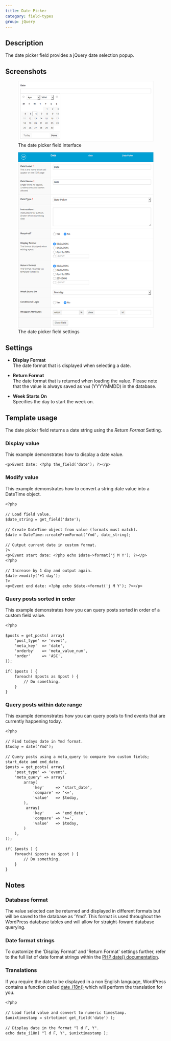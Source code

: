 ```yaml
---
title: Date Picker
category: field-types
group: jQuery
---
```


## Description
The date picker field provides a jQuery date selection popup.

## Screenshots
<div class="gallery">
	<figure>
		<a href="https://raw.githubusercontent.com/AdvancedCustomFields/docs/master/assets/acf-date-picker-field-interface.png">
			<img src="https://raw.githubusercontent.com/AdvancedCustomFields/docs/master/assets/acf-date-picker-field-interface.png" alt="A date picker field that allows you to choose a specific date" />
		</a>
		<figcaption>The date picker field interface</figcaption>
	</figure>
	<figure>
		<a href="https://raw.githubusercontent.com/AdvancedCustomFields/docs/master/assets/acf-date-picker-field-settings.png">
			<img src="https://raw.githubusercontent.com/AdvancedCustomFields/docs/master/assets/acf-date-picker-field-settings.png" alt="List of field settings shown when setting up a date picker field" />
		</a>
		<figcaption>The date picker field settings</figcaption>
	</figure>
</div>

## Settings
- **Display Format**  
  The date format that is displayed when selecting a date.

- **Return Format**  
  The date format that is returned when loading the value. Please note that the value is always saved as `Ymd` (YYYYMMDD) in the database.

- **Week Starts On**  
  Specifies the day to start the week on.

## Template usage
The date picker field returns a date string using the *Return Format* Setting.

### Display value
This example demonstrates how to display a date value.
```
<p>Event Date: <?php the_field('date'); ?></p>
```

### Modify value
This example demonstrates how to convert a string date value into a DateTime object.
```
<?php 

// Load field value.
$date_string = get_field('date');

// Create DateTime object from value (formats must match).
$date = DateTime::createFromFormat('Ymd', date_string);

// Output current date in custom format.
?>
<p>Event start date: <?php echo $date->format('j M Y'); ?></p>
<?php 

// Increase by 1 day and output again.
$date->modify('+1 day');	
?>
<p>Event end date: <?php echo $date->format('j M Y'); ?></p>
```

### Query posts sorted in order
This example demonstrates how you can query posts sorted in order of a custom field value.
```
<?php

$posts = get_posts( array(
    'post_type' => 'event',
	'meta_key'  => 'date',
	'orderby'   => 'meta_value_num',
	'order'     => 'ASC',
));

if( $posts ) {
	foreach( $posts as $post ) {
		// Do something.
	}
}
```

### Query posts within date range
This example demonstrates how you can query posts to find events that are currently happening today.
```
<?php 

// Find todays date in Ymd format.
$today = date('Ymd');

// Query posts using a meta_query to compare two custom fields; start_date and end_date.
$posts = get_posts( array(
    'post_type' => 'event',
    'meta_query' => array(
		array(
	        'key'     => 'start_date',
	        'compare' => '<=',
	        'value'   => $today,
	    ),
	     array(
	        'key'     => 'end_date',
	        'compare' => '>=',
	        'value'   => $today,
	    )
    ),
));

if( $posts ) {
	foreach( $posts as $post ) {
		// Do something.
	}
}
```

## Notes

### Database format
The value selected can be returned and displayed in different formats but will be saved to the database as ‘Ymd’. This format is used throughout the WordPress database tables and will allow for straight-foward database querying.

### Date format strings
To customize the 'Display Format' and 'Return Format' settings further, refer to the full list of date format strings within the [PHP date() documentation](http://php.net/manual/en/function.date.php).

### Translations
If you require the date to be displayed in a non English language, WordPress contains a function called [date_i18n()](http://codex.wordpress.org/Function_Reference/date_i18n) which will perform the translation for you.
```
<?php

// Load field value and convert to numeric timestamp.
$unixtimestamp = strtotime( get_field('date') );

// Display date in the format "l d F, Y".
echo date_i18n( "l d F, Y", $unixtimestamp );
```
